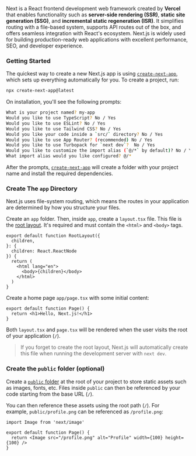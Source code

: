 Next is a React frontend development web framework created by **Vercel** that enables functionality such as **server-side rendering (SSR)**, **static site generation (SSG)**, and **incremental static regeneration (ISR)**. It simplifies routing with a file-based system, supports API routes out of the box, and offers seamless integration with React's ecosystem. Next.js is widely used for building production-ready web applications with excellent performance, SEO, and developer experience.

### Getting Started
The quickest way to create a new Next.js app is using [`create-next-app`](https://nextjs.org/docs/app/api-reference/cli/create-next-app), which sets up everything automatically for you. To create a project, run:

```bash
npx create-next-app@latest
```

On installation, you'll see the following prompts: 
```bash 
What is your project named? my-app
Would you like to use TypeScript? No / Yes
Would you like to use ESLint? No / Yes
Would you like to use Tailwind CSS? No / Yes
Would you like your code inside a `src/` directory? No / Yes
Would you like to use App Router? (recommended) No / Yes
Would you like to use Turbopack for `next dev`?  No / Yes
Would you like to customize the import alias (`@/*` by default)? No / Yes
What import alias would you like configured? @/*
```

After the prompts, [`create-next-app`](https://nextjs.org/docs/app/api-reference/cli/create-next-app) will create a folder with your project name and install the required dependencies.

### Create The `app` Directory

Next.js uses file-system routing, which means the routes in your application are determined by how you structure your files.

Create an `app` folder. Then, inside `app`, create a `layout.tsx` file. This file is the [root layout](https://nextjs.org/docs/app/api-reference/file-conventions/layout#root-layout). It's required and must contain the `<html>` and `<body>` tags.

```tsx
export default function RootLayout({
  children,
}: {
  children: React.ReactNode
}) {
  return (
    <html lang="en">
      <body>{children}</body>
    </html>
  )
}
```

Create a home page `app/page.tsx` with some initial content:

```tsx
export default function Page() {
  return <h1>Hello, Next.js!</h1>
}
```

Both `layout.tsx` and `page.tsx` will be rendered when the user visits the root of your application (`/`).

>If you forget to create the root layout, Next.js will automatically create this file when running the development server with `next dev`.

### Create the `public`  folder (optional)

Create a [`public` folder](https://nextjs.org/docs/app/api-reference/file-conventions/public-folder) at the root of your project to store static assets such as images, fonts, etc. Files inside `public` can then be referenced by your code starting from the base URL (`/`).

You can then reference these assets using the root path (`/`). For example, `public/profile.png` can be referenced as `/profile.png`:
```tsx
import Image from 'next/image'
 
export default function Page() {
  return <Image src="/profile.png" alt="Profile" width={100} height={100} />
}
```
